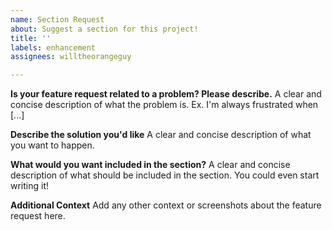 ```yaml
---
name: Section Request
about: Suggest a section for this project!
title: ''
labels: enhancement
assignees: willtheorangeguy

---
```


**Is your feature request related to a problem? Please describe.**
A clear and concise description of what the problem is. Ex. I'm always frustrated when [...]

**Describe the solution you'd like**
A clear and concise description of what you want to happen.

**What would you want included in the section?**
A clear and concise description of what should be included in the section. You could even start writing it!

**Additional Context**
Add any other context or screenshots about the feature request here.

